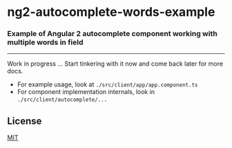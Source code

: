 # ng2-autocomplete-words-example

### Example of Angular 2 autocomplete component working with multiple words in field

---

Work in progress ... Start tinkering with it now and come back later for more docs.

* For example usage, look at `./src/client/app/app.component.ts`
* For component implementation internals, look in `./src/client/autocomplete/...`

## License

[MIT](LICENSE)
